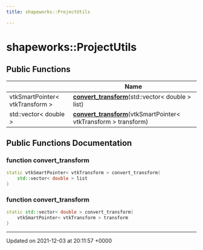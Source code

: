 ```yaml
---
title: shapeworks::ProjectUtils

---
```


# shapeworks::ProjectUtils





## Public Functions

|                | Name           |
| -------------- | -------------- |
| vtkSmartPointer< vtkTransform > | **[convert_transform](../Classes/classshapeworks_1_1ProjectUtils.md#function-convert-transform)**(std::vector< double > list) |
| std::vector< double > | **[convert_transform](../Classes/classshapeworks_1_1ProjectUtils.md#function-convert-transform)**(vtkSmartPointer< vtkTransform > transform) |

## Public Functions Documentation

### function convert_transform

```cpp
static vtkSmartPointer< vtkTransform > convert_transform(
    std::vector< double > list
)
```


### function convert_transform

```cpp
static std::vector< double > convert_transform(
    vtkSmartPointer< vtkTransform > transform
)
```


-------------------------------

Updated on 2021-12-03 at 20:11:57 +0000